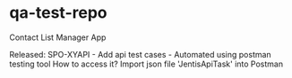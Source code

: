 # qa-test-repo
Contact List Manager App

Released:
SPO-XYAPI - Add api test cases - Automated using postman testing tool
How to access it?
Import json file 'JentisApiTask' into Postman
